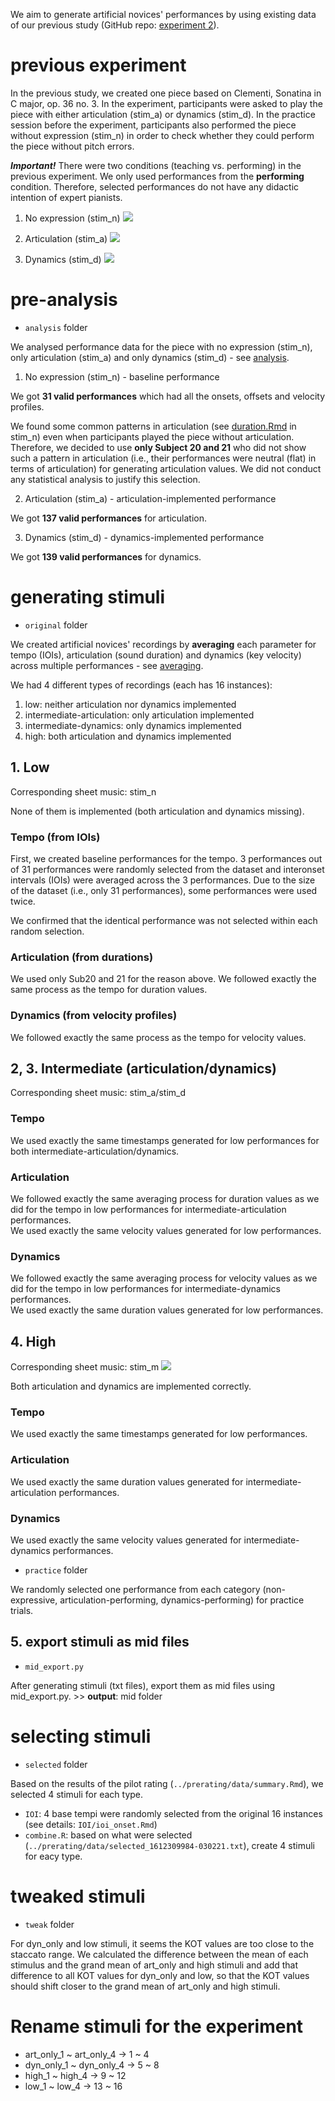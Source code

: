We aim to generate artificial novices' performances by using existing data of our previous study (GitHub repo: [experiment 2](https://github.com/atsukotominaga/music-teaching/tree/main/experiment-2)).

# previous experiment

In the previous study, we created one piece based on Clementi, Sonatina in C major, op. 36 no. 3. In the experiment, participants were asked to play the piece with either articulation (stim_a) or dynamics (stim_d). In the practice session before the experiment, participants also performed the piece without expression (stim_n) in order to check whether they could perform the piece without pitch errors.

***Important!*** There were two conditions (teaching vs. performing) in the previous experiment. We only used performances from the **performing** condition. Therefore, selected performances do not have any didactic intention of expert pianists.

1. No expression (stim_n)
![](original/averaging/low/stim_n.png)

2. Articulation (stim_a)
![](original/averaging/art/stim_a.png)

3. Dynamics (stim_d)
![](original/averaging/dyn/stim_d.png)

# pre-analysis
- `analysis` folder

We analysed performance data for the piece with no expression (stim_n), only articulation (stim_a) and only dynamics (stim_d) - see [analysis](https://github.com/atsukotominaga/adaptation-v1.0/tree/master/material/expstimuli/analysis).

1. No expression (stim_n) - baseline performance

We got **31 valid performances** which had all the onsets, offsets and velocity profiles.

We found some common patterns in articulation (see [duration.Rmd](https://github.com/atsukotominaga/adaptation-v1.0/blob/master/material/expstimuli/analysis/stim_n/duration.Rmd) in stim_n) even when participants played the piece without articulation. Therefore, we decided to use **only Subject 20 and 21** who did not show such a pattern in articulation (i.e., their performances were neutral (flat) in terms of articulation) for generating articulation values. We did not conduct any statistical analysis to justify this selection.

2. Articulation (stim_a) - articulation-implemented performance

We got **137 valid performances** for articulation.

3. Dynamics (stim_d) - dynamics-implemented performance

We got **139 valid performances** for dynamics.

# generating stimuli
- `original` folder

We created artificial novices' recordings by **averaging** each parameter for tempo (IOIs), articulation (sound duration) and dynamics (key velocity) across multiple performances - see [averaging](https://github.com/atsukotominaga/adaptation-v1.0/tree/master/material/stimuli/averaging).

We had 4 different types of recordings (each has 16 instances):
1. low: neither articulation nor dynamics implemented
2. intermediate-articulation: only articulation implemented
3. intermediate-dynamics: only dynamics implemented
4. high: both articulation and dynamics implemented

## 1. Low
Corresponding sheet music: stim_n

None of them is implemented (both articulation and dynamics missing).

### Tempo (from IOIs)
First, we created baseline performances for the tempo. 3 performances out of 31 performances were randomly selected from the dataset and interonset intervals (IOIs) were averaged across the 3 performances. Due to the size of the dataset (i.e., only 31 performances), some performances were used twice.

We confirmed that the identical performance was not selected within each random selection.

### Articulation (from durations)
We used only Sub20 and 21 for the reason above. We followed exactly the same process as the tempo for duration values.

### Dynamics (from velocity profiles)
We followed exactly the same process as the tempo for velocity values.

## 2, 3. Intermediate (articulation/dynamics)
Corresponding sheet music: stim_a/stim_d

### Tempo
We used exactly the same timestamps generated for low performances for both intermediate-articulation/dynamics.

### Articulation 
We followed exactly the same averaging process for duration values as we did for the tempo in low performances for intermediate-articulation performances.  
We used exactly the same velocity values generated for low performances.

### Dynamics
We followed exactly the same averaging process for velocity values as we did for the tempo in low performances for intermediate-dynamics performances.  
We used exactly the same duration values generated for low performances.

## 4. High
Corresponding sheet music: stim_m
![](original/averaging/high/stim_m.png)

Both articulation and dynamics are implemented correctly.

### Tempo
We used exactly the same timestamps generated for low performances.

### Articulation 
We used exactly the same duration values generated for intermediate-articulation performances.

### Dynamics
We used exactly the same velocity values generated for intermediate-dynamics performances.

- `practice` folder

We randomly selected one performance from each category (non-expressive, articulation-performing, dynamics-performing) for practice trials.

## 5. export stimuli as mid files
- `mid_export.py`

After generating stimuli (txt files), export them as mid files using mid_export.py. >> **output**: mid folder

# selecting stimuli
- `selected` folder

Based on the results of the pilot rating (`../prerating/data/summary.Rmd`), we selected 4 stimuli for each type.

- `IOI`: 4 base tempi were randomly selected from the original 16 instances (see details: `IOI/ioi_onset.Rmd`)
- `combine.R`: based on what were selected (`../prerating/data/selected_1612309984-030221.txt`), create 4 stimuli for eacy type.

# tweaked stimuli
- `tweak` folder

For dyn_only and low stimuli, it seems the KOT values are too close to the staccato range. We calculated the difference between the mean of each stimulus and the grand mean of art_only and high stimuli and add that difference to all KOT values for dyn_only and low, so that the KOT values should shift closer to the grand mean of art_only and high stimuli.

# Rename stimuli for the experiment
- art_only_1 ~ art_only_4 -> 1 ~ 4
- dyn_only_1 ~ dyn_only_4 -> 5 ~ 8
- high_1 ~ high_4 -> 9 ~ 12
- low_1 ~ low_4 -> 13 ~ 16